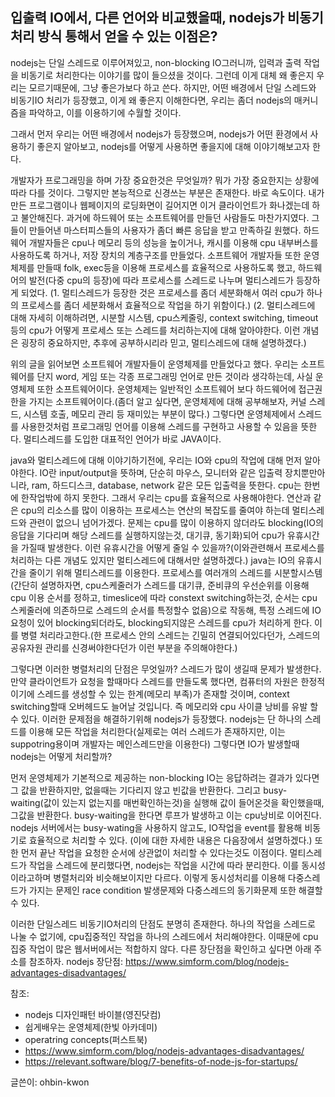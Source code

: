 ## 입출력 IO에서, 다른 언어와 비교했을때, nodejs가 비동기 처리 방식 통해서 얻을 수 있는 이점은?

nodejs는 단일 스레드로 이루어져있고, non-blocking IO그러니까, 입력과 출력 작업을 비동기로 처리한다는 이야기를 많이 들으셨을 것이다. 그런데 이게 대체 왜 좋은지 우리는 모르기때문에, 그냥 좋은가보다 하고 쓴다.
하지만, 어떤 배경에서 단일 스레드와 비동기IO 처리가 등장했고, 이게 왜 좋은지 이해한다면, 우리는 좀더 nodejs의 매커니즘을 파악하고, 이를 이용하기에 수월할 것이다.

그래서 먼저 우리는 어떤 배경에서 nodejs가 등장했으며, nodejs가 어떤 환경에서 사용하기 좋은지 알아보고, nodejs를 어떻게 사용하면 좋을지에 대해 이야기해보고자 한다.

개발자가 프로그래밍을 하며 가장 중요한것은 무엇일까? 뭐가 가장 중요한지는 상황에 따라 다를 것이다. 그렇지만 본능적으로 신경쓰는 부분은 존재한다. 바로 속도이다. 내가만든 프로그램이나 웹페이지의 로딩화면이 길어지면 이거 클라이언트가 화나겠는데 하고 불안해진다. 
과거에 하드웨어 또는 소프트웨어를 만들던 사람들도 마찬가지였다. 그들이 만들어낸 마스터피스들의 사용자가 좀더 빠른 응답을 받고 만족하길 원했다. 하드웨어 개발자들은 cpu나 메모리 등의 성능을 높이거나, 캐시를 이용해 cpu 내부버스를 사용하도록 하거나, 저장 장치의 계층구조를 만들었다. 소프트웨어 개발자들 또한 운영체제를 만들때 folk, exec등을 이용해 프로세스를 효율적으로 사용하도록 했고, 하드웨어의 발전(다중 cpu의 등장)에 따라 프로세스를 스레드로 나누며 멀티스레드가 등장하게 되었다.
(1. 멀티스레드가 등장한 것은 프로세스를 좀더 세분화해서 여러 cpu가 하나의 프로세스를 좀더 세분화해서 효율적으로 작업을 하기 위함이다.)
(2. 멀티스레드에 대해 자세히 이해하려면, 시분할 시스템, cpu스케줄링, context switching, timeout 등의 cpu가 어떻게 프로세스 또는 스레드를 처리하는지에 대해 알아야한다. 이런 개념은 굉장히 중요하지만, 추후에 공부하시리라 믿고, 멀티스레드에 대해 설명하겠다.)

위의 글을 읽어보면 소프트웨어 개발자들이 운영체제를 만들었다고 했다. 우리는 소프트웨어를 단지 word, 게임 또는 각종 프로그래밍 언어로 만든 것이라 생각하는데, 사실 운영체제 또한 소프트웨어이다. 운영체제는 일반적인 소프트웨어 보다 하드웨어에 접근권한을 가지는 소프트웨어이다.(좀더 알고 싶다면, 운영체제에 대해 공부해보자, 커널 스레드, 시스템 호출, 메모리 관리 등 재미있는 부분이 많다.)
그렇다면 운영체제에서 스레드를 사용한것처럼 프로그래밍 언어를 이용해 스레드를 구현하고 사용할 수 있음을 뜻한다. 멀티스레드를 도입한 대표적인 언어가 바로 JAVA이다.

java와 멀티스레드에 대해 이야기하기전에, 우리는 IO와 cpu의 작업에 대해 먼저 알아야한다. IO란 input/output을 뜻하며, 단순히 마우스, 모니터와 같은 입출력 장치뿐만아니라, ram, 하드디스크, database, network 같은 모든 입출력을 뜻한다.
cpu는 한번에 한작업밖에 하지 못한다. 그래서 우리는 cpu를 효율적으로 사용해야한다. 연산과 같은 cpu의 리소스를 많이 이용하는 프로세스는 연산의 복잡도를 줄여야 하는데 멀티스레드와 관련이 없으니 넘어가겠다. 문제는 cpu를 많이 이용하지 않더라도 blocking(IO의 응답을 기다리며 해당 스레드를 실행하지않는것, 대기큐, 동기화)되어 cpu가 유휴시간을 가질때 발생한다. 이런 유휴시간을 어떻게 줄일 수 있을까?(이와관련해서 프로세스를 처리하는 다른 개념도 있지만 멀티스레드에 대해서만 설명하겠다.) java는 IO의 유휴시간을 줄이기 위해 멀티스레드를 이용한다. 프로세스를 여러개의 스레드를 시분할시스템(간단히 설명하자면, cpu스케줄러가 스레드를 대기큐, 준비큐의 우선순위를 이용해 cpu 이용 순서를 정하고, timeslice에 따라 constext switching하는것, 순서는 cpu 스케줄러에 의존하므로 스레드의 순서를 특정할수 없음)으로 작동해, 특정 스레드에 IO요청이 있어 blocking되더라도, blocking되지않은 스레드를 cpu가 처리하게 한다. 이를 병렬 처리라고한다.(한 프로세스 안의 스레드는 긴밀히 연결되어있다던가, 스레드의 공유자원 관리를 신경써야한다던가 이런 부분을 주의해야한다.)

그렇다면 이러한 병렬처리의 단점은 무엇일까? 스레드가 많이 생길때 문제가 발생한다. 만약 클라이언트가 요청을 할때마다 스레드를 만들도록 했다면, 컴퓨터의 자원은 한정적이기에 스레드를 생성할 수 있는 한계(메모리 부족)가 존재할 것이며, context switching할때 오버헤드도 늘어날 것입니다. 즉 메모리와 cpu 사이클 낭비를 유발 할 수 있다.
이러한 문제점을 해결하기위해 nodejs가 등장했다. nodejs는 단 하나의 스레드를 이용해 모든 작업을 처리한다(실제로는 여러 스레드가 존재하지만, 이는 suppotring용이며 개발자는 메인스레드만을 이용한다) 그렇다면 IO가 발생할때 nodejs는 어떻게 처리할까? 

먼저 운영체제가 기본적으로 제공하는 non-blocking IO는 응답하려는 결과가 있다면 그 값을 반환하지만, 없을때는 기다리지 않고 빈값을 반환한다. 그리고 busy-waiting(값이 있는지 없는지를 매번확인하는것)을 실행해 값이 들어온것을 확인했을때, 그값을 반환한다. busy-waiting을 한다면 루프가 발생하고 이는 cpu낭비로 이어진다.
nodejs 서버에서는 busy-wating을 사용하지 않고도, IO작업을 event를 활용해 비동기로 효율적으로 처리할 수 있다. (이에 대한 자세한 내용은 다음장에서 설명하겠다.)  또한 먼저 끝난 작업을 요청한 순서에 상관없이 처리할 수 있다는것도 이점이다. 멀티스레드가 작업을 스레드에 분리했다면, nodejs는 작업을 시간에 따라 분리한다. 이를 동시성이라고하며 병렬처리와 비슷해보이지만 다르다. 이렇게 동시성처리를 이용해 다중스레드가 가지는 문제인 race condition 발생문제와 다중스레드의 동기화문제 또한 해결할 수 있다.


이러한 단일스레드 비동기IO처리의 단점도 분명히 존재한다. 하나의 작업을 스레드로 나눌 수 없기에, cpu집중적인 작업을 하나의 스레드에서 처리해야한다. 이때문에 cpu집중 작업이 많은 웹서버에서는 적합하지 않다. 다른 장단점을 확인하고 싶다면 아래 주소를 참조하자.
nodejs 장단점: https://www.simform.com/blog/nodejs-advantages-disadvantages/

참조:
 - nodejs 디자인패턴 바이블(영진닷컴)
 - 쉽게배우는 운영체제(한빛 아카데미)
 - operatring concepts(퍼스트북)
 - https://www.simform.com/blog/nodejs-advantages-disadvantages/
 - https://relevant.software/blog/7-benefits-of-node-js-for-startups/

글쓴이: ohbin-kwon
